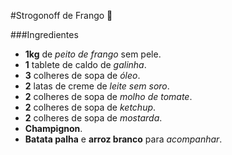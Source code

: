#Strogonoff de Frango :chicken:

###Ingredientes

- **1kg** de _peito de frango_ sem pele.
- **1** tablete de caldo de _galinha_.
- **3** colheres de sopa de _óleo_.
- **2** latas de creme de _leite sem soro_.
- **2** colheres de sopa de _molho de tomate_.
- **2** colheres de sopa de _ketchup_.
- **2** colheres de sopa de _mostarda_.
- **Champignon**.
- **Batata palha** e **arroz branco** para _acompanhar_.
